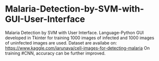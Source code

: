 # Malaria-Detection-by-SVM-with-GUI-User-Interface
Malaria Detection by SVM with User Interface.
Language-Python
GUI developed in Tkinter
for training 1000 images of infected and 1000 images of uninfected images are used.
Dataset are availabe on: https://www.kaggle.com/iarunava/cell-images-for-detecting-malaria
On training #CNN, accuracy can be further improved.
